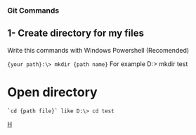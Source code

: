 ### Git Commands

## 1- Create directory for my files
  Write this commands with Windows Powershell (Recomended)

  `{your path}:\> mkdir {path name}` For example D:\> mkdir test

  # Open directory
    `cd {path file}` like D:\> cd test
[H](https://github.com/)